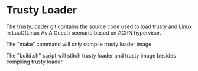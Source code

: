 # Trusty Loader
The trusty_loader git contains the source code used to 
load trusty and Linux in LaaG(Linux As A Guest) scenario
based on ACRN hypervisor.

The "make" command will only compile trusty loader image.

The "build.sh" script will stitch trusty loader and trusty image
besides compiling trusty loader.
